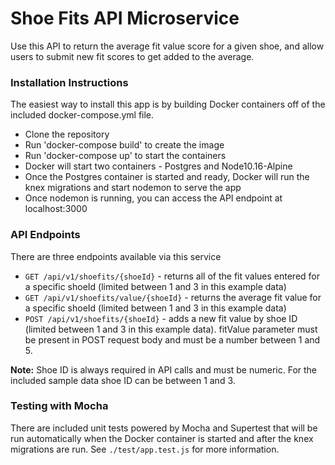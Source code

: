 # Shoe Fits API Microservice

Use this API to return the average fit value score for a given shoe, and allow users to submit new fit scores to get added to the average.

### Installation Instructions
The easiest way to install this app is by building Docker containers off of the included docker-compose.yml file.

- Clone the repository
- Run 'docker-compose build' to create the image
- Run 'docker-compose up' to start the containers
- Docker will start two containers - Postgres and Node10.16-Alpine
- Once the Postgres container is started and ready, Docker will run the knex migrations and start nodemon to serve the app
- Once nodemon is running, you can access the API endpoint at localhost:3000


### API Endpoints
There are three endpoints available via this service
- `GET /api/v1/shoefits/{shoeId}` - returns all of the fit values entered for a specific shoeId (limited between 1 and 3 in this example data)
- `GET /api/v1/shoefits/value/{shoeId}` - returns the average fit value for a specific shoeId (limited between 1 and 3 in this example data)
- `POST /api/v1/shoefits/{shoeId}` - adds a new fit value by shoe ID (limited between 1 and 3 in this example data).  fitValue parameter must be present in POST request body and must be a number between 1 and 5.

**Note:** Shoe ID is always required in API calls and must be numeric.  For the included sample data shoe ID can be between 1 and 3.


### Testing with Mocha
There are included unit tests powered by Mocha and Supertest that will be run automatically when the Docker container is started and after the knex migrations are run.  See `./test/app.test.js` for more information.